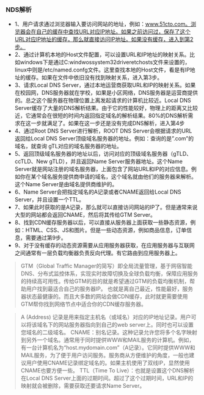 ### NDS解析
- 1、用户请求通过浏览器输入要访问网站的地址，例如：www.51cto.com。浏览器会在自己的缓存中查找URL对应IP地址。如果之前访问过，保存了这个URL对应IP地址的缓存，那么就直接访问IP地址。如果没有缓存，进入到第2步。
- 2、通过计算机本地的Host文件配置，可以设置URL和IP地址的映射关系。比如windows下是通过C:windwossystem32driveretchosts文件来设置的，linux中则是/etc/named.confg文件。这里查找本地的Host文件，看是有IP地址的缓存。如果在文件中依旧没有找到映射关系，进入第3步。
- 3、请求Local DNS Server，通过本地运营商获取URL和IP的映射关系。如果在校园网，DNS服务器就在学校，如果是小区网络，DNS服务器是运营商提供的。总之这个服务器在物理位置上离发起请求的计算机比较近。Local DNS Server缓存了大量的DNS解析结果。由于它的性能较好，物理上的距离又比较近，它通常会在很短的时间内返回指定域名的解析结果。80%的DNS解析需求在这一步就满足了。如果在这一步还是没有完成DNS解析，进入第4步
- 4、通过Root DNS Server进行解析，ROOT DNS Server会根据请求的URL 返回给Local DNS Server顶级域名服务器的地址。例如：查询的是”.com”的域名，就查询 gTL对应的域名服务器的地址。
- 5、返回顶级域名服务器的地址以后，访问对应的顶级域名服务器（gTLD、ccTLD、New gTLD），并且返回Name Server服务器地址。这个Name Server就是网站注册的域名服务器，上面包含了网站URL和IP的对应信息。例如你在某个域名服务提供商申请的域名，这个域名就由他们的服务器来解析。这个Name Server是由域名提供商维护的。
- 6、Name Server会把指定域名的A记录或者CNAME返回给Local DNS Server，并且设置一个TTL。
- 7、如果此时获取的是A记录，那么就可以直接访问网站的IP了。但是通常来说大型的网站都会返回CNAME，然后将其传给GTM Server。
- 8、找到CDN缓存服务器以后，可以直接从服务器上面获取一些静态资源，例如：HTML、CSS、JS和图片。但是一些动态资源，例如商品信息，订单信息，需要通过第9步。
- 9、对于没有缓存的动态资源需要从应用服务器获取，在应用服务器与互联网之间通常有一层负载均衡器负责反向代理。有它路由到应用服务器上。

> GTM（Global Traffic Manager的简写）即全局流量管理，基于网宿智能DNS、分布式监控体系，实现实时故障切换及全球负载均衡，保障应用服务的持续高可用性。传给GTM的目的就是希望通过GTM的负载均衡机制，帮助用户找到最适合自己的服务器IP。
> 也就是离自己最近，性能最好，服务器状态最健康的。而且大多数的网站会做CDN缓存，此时就更需要使用GTM帮你找到网络节点中适合你的CDN缓存服务器。

> A (Address) 记录是用来指定主机名（或域名）对应的IP地址记录。用户可以将该域名下的网站服务器指向到自己的web server上。同时也可以设置您域名的二级域名。
> CNAME：别名记录。这种记录允许您将多个名字映射到另外一个域名。通常用于同时提供WWW和MAIL服务的计算机。例如，有一台计算机名为“host.mydomain.com”（A记录）。它同时提供WWW和MAIL服务，为了便于用户访问服务。服务商从方便维护的角度，一般也建议用户使用CNAME记录绑定域名的。如果主机使用了双线IP，显然使用CNAME也要方便一些。
> TTL（Time To Live）：也就是设置这个DNS解析在Local DNS Server上面的过期时间。超过了这个过期时间，URL和IP的映射就会被删除，需要获取还要请求Name Server。
